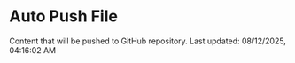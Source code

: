 # Auto Push File

Content that will be pushed to GitHub repository.
Last updated: 08/12/2025, 04:16:02 AM